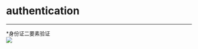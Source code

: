 # authentication

---
*身份证二要素验证  
![](https://github.com/cookiesg/authentication/blob/main/image.png)
